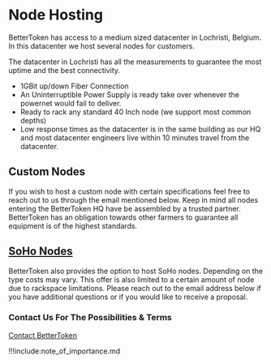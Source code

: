 # Node Hosting

BetterToken has access to a medium sized datacenter in Lochristi, Belgium.
In this datacenter we host several nodes for customers.

The datacenter in Lochristi has all the measurements to guarantee the most uptime and the best connectivity.

- 1GBit up/down Fiber Connection
- An Uninterruptible Power Supply is ready take over whenever the powernet would fail to deliver.
- Ready to rack any standard 40 Inch node (we support most common depths)
- Low response times as the datacenter is in the same building as our HQ and most datacenter engineers live within 10 minutes travel from the datacenter.

## Custom Nodes

If you wish to host a custom node with certain specifications feel free to reach out to us through the email mentioned below. Keep in mind all nodes entering the BetterToken HQ have be assembled by a trusted partner. BetterToken has an obligation towards other farmers to guarantee all equipment is of the highest standards. 

## [SoHo Nodes](soho_nodes.md)
BetterToken also provides the option to host SoHo nodes. Depending on the type costs may vary. 
This offer is also limited to a certain amount of node due to rackspace limitations.
Please reach out to the email address below if you have additional questions or if you would like to receive a proposal.

### Contact Us For The Possibilities & Terms

[Contact BetterToken](mailto:info@bettertoken.com)

!!!include:note_of_importance.md